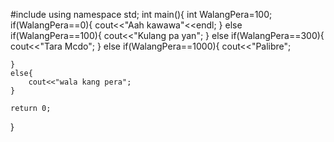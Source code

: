 #include<iostream>
using namespace std;
int main(){
    int WalangPera=100;
    if(WalangPera==0){
        cout<<"Aah kawawa"<<endl;
    }
    else if(WalangPera==100){
        cout<<"Kulang pa yan";
    }
    else if(WalangPera==300){
        cout<<"Tara Mcdo";
    }
    else if(WalangPera==1000){
        cout<<"Palibre";
        
    }
    else{
        cout<<"wala kang pera";
    }
    
    return 0;
}
